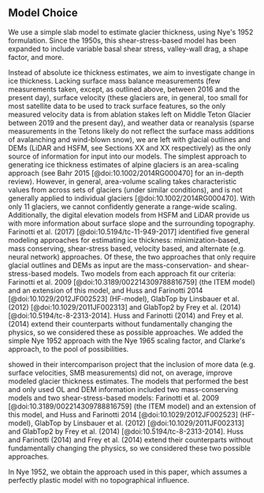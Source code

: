 ## Model Choice

We use a simple slab model to estimate glacier thickness, using Nye's 1952 formulation. 
Since the 1950s, this shear-stress-based model has been expanded to include variable basal shear stress, valley-wall drag, a shape factor, and more.



Instead of absolute ice thickness estimates, we aim to investigate change in ice thickness. 
Lacking surface mass balance measurements (few measurements taken, except, as outlined above, between 2016 and the present day), surface velocity (these glaciers are, in general, too small for most satellite data to be used to track surface features, so the only measured velocity data is from ablation stakes left on Middle Teton Glacier between 2019 and the present day), and weather data or reanalysis (sparse measurements in the Tetons likely do not reflect the surface mass additions of avalanching and wind-blown snow), we are left with glacial outlines and DEMs (LiDAR and HSFM, see Sections XX and XX respectively) as the only source of information for input into our models. 
The simplest approach to generating ice thickness estimates of alpine glaciers is an area-scaling approach (see Bahr 2015 [@doi:10.1002/2014RG000470] for an in-depth review). 
However, in general, area-volume scaling takes characteristic values from across sets of glaciers (under similar conditions), and is not generally applied to individual glaciers [@doi:10.1002/2014RG000470].
With only 11 glaciers, we cannot confidently generate a range-wide scaling.
Additionally, the digital elevation models from HSFM and LiDAR provide us with more information about surface slope and the surrounding topography.
Farinotti et al. (2017) [@doi:10.5194/tc-11-949-2017] identified five general modeling approaches for estimating ice thickness: minimization-based, mass conserving, shear-stress based, velocity based, and alternate (e.g. neural network) approaches. 
Of these, the two approaches that only require glacial outlines and DEMs as input are the mass-conservation- and shear-stress-based models. 
Two models from each approach fit our criteria: Farinotti et al. 2009 [@doi:10.3189/002214309788816759] (the ITEM model) and an extension of this model, and Huss and Farinotti 2014 [@doi:10.1029/2012JF002523] (HF-model), GlabTop by Linsbauer et al. (2012) [@doi:10.1029/2011JF002313] and GlabTop2 by Frey et al. (2014) [@doi:10.5194/tc-8-2313-2014].
Huss and Farinotti (2014) and Frey et al. (2014) extend their counterparts without fundamentally changing the physics, so we considered these as possible approaches.
We added the simple Nye 1952 approach with the Nye 1965 scaling factor, and Clarke's approach, to the pool of possibilities.

showed in their intercomparison project that the inclusion of more data (e.g. surface velocities, SMB measurements) did not, on average, improve modeled glacier thickness estimates. 
The models that performed the best and only used OL and DEM information included two mass-conserving models and two shear-stress-based models: Farinotti et al. 2009 [@doi:10.3189/002214309788816759] (the ITEM model) and an extension of this model, and Huss and Farinotti 2014 [@doi:10.1029/2012JF002523] (HF-model), GlabTop by Linsbauer et al. (2012) [@doi:10.1029/2011JF002313] and GlabTop2 by Frey et al. (2014) [@doi:10.5194/tc-8-2313-2014].
Huss and Farinotti (2014) and Frey et al. (2014) extend their counterparts without fundamentally changing the physics, so we considered these two possible approaches.



In Nye 1952, we obtain the approach used in this paper, which assumes a perfectly plastic model with no topographical influence.


